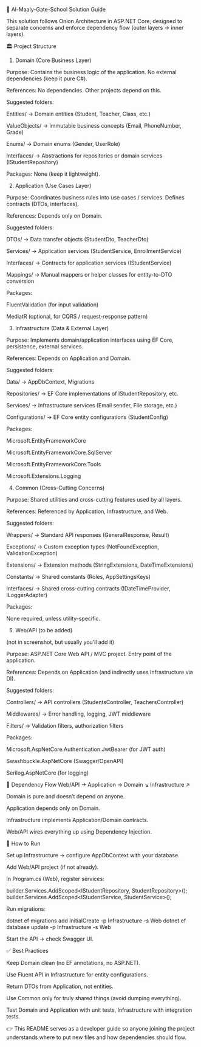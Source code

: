 📘 Al-Maaly-Gate-School Solution Guide

This solution follows Onion Architecture in ASP.NET Core, designed to separate concerns and enforce dependency flow (outer layers → inner layers).

🏛 Project Structure
1. Domain (Core Business Layer)

Purpose: Contains the business logic of the application. No external dependencies (keep it pure C#).

References: No dependencies. Other projects depend on this.

Suggested folders:

Entities/ → Domain entities (Student, Teacher, Class, etc.)

ValueObjects/ → Immutable business concepts (Email, PhoneNumber, Grade)

Enums/ → Domain enums (Gender, UserRole)

Interfaces/ → Abstractions for repositories or domain services (IStudentRepository)

Packages: None (keep it lightweight).

2. Application (Use Cases Layer)

Purpose: Coordinates business rules into use cases / services. Defines contracts (DTOs, interfaces).

References: Depends only on Domain.

Suggested folders:

DTOs/ → Data transfer objects (StudentDto, TeacherDto)

Services/ → Application services (StudentService, EnrollmentService)

Interfaces/ → Contracts for application services (IStudentService)

Mappings/ → Manual mappers or helper classes for entity-to-DTO conversion

Packages:

FluentValidation (for input validation)

MediatR (optional, for CQRS / request-response pattern)

3. Infrastructure (Data & External Layer)

Purpose: Implements domain/application interfaces using EF Core, persistence, external services.

References: Depends on Application and Domain.

Suggested folders:

Data/ → AppDbContext, Migrations

Repositories/ → EF Core implementations of IStudentRepository, etc.

Services/ → Infrastructure services (Email sender, File storage, etc.)

Configurations/ → EF Core entity configurations (StudentConfig)

Packages:

Microsoft.EntityFrameworkCore

Microsoft.EntityFrameworkCore.SqlServer 

Microsoft.EntityFrameworkCore.Tools

Microsoft.Extensions.Logging

4. Common (Cross-Cutting Concerns)

Purpose: Shared utilities and cross-cutting features used by all layers.

References: Referenced by Application, Infrastructure, and Web.

Suggested folders:

Wrappers/ → Standard API responses (GeneralResponse, Result<T>)

Exceptions/ → Custom exception types (NotFoundException, ValidationException)

Extensions/ → Extension methods (StringExtensions, DateTimeExtensions)

Constants/ → Shared constants (Roles, AppSettingsKeys)

Interfaces/ → Shared cross-cutting contracts (IDateTimeProvider, ILoggerAdapter)

Packages:

None required, unless utility-specific.

5. Web/API (to be added)

(not in screenshot, but usually you’ll add it)

Purpose: ASP.NET Core Web API / MVC project. Entry point of the application.

References: Depends on Application (and indirectly uses Infrastructure via DI).

Suggested folders:

Controllers/ → API controllers (StudentsController, TeachersController)

Middlewares/ → Error handling, logging, JWT middleware

Filters/ → Validation filters, authorization filters

Packages:

Microsoft.AspNetCore.Authentication.JwtBearer (for JWT auth)

Swashbuckle.AspNetCore (Swagger/OpenAPI)

Serilog.AspNetCore (for logging)

🔄 Dependency Flow
Web/API → Application → Domain
       ↘ Infrastructure ↗


Domain is pure and doesn’t depend on anyone.

Application depends only on Domain.

Infrastructure implements Application/Domain contracts.

Web/API wires everything up using Dependency Injection.

🚀 How to Run

Set up Infrastructure → configure AppDbContext with your database.

Add Web/API project (if not already).

In Program.cs (Web), register services:

builder.Services.AddScoped<IStudentRepository, StudentRepository>();
builder.Services.AddScoped<IStudentService, StudentService>();


Run migrations:

dotnet ef migrations add InitialCreate -p Infrastructure -s Web
dotnet ef database update -p Infrastructure -s Web


Start the API → check Swagger UI.

✅ Best Practices

Keep Domain clean (no EF annotations, no ASP.NET).

Use Fluent API in Infrastructure for entity configurations.

Return DTOs from Application, not entities.

Use Common only for truly shared things (avoid dumping everything).

Test Domain and Application with unit tests, Infrastructure with integration tests.

👉 This README serves as a developer guide so anyone joining the project understands where to put new files and how dependencies should flow.